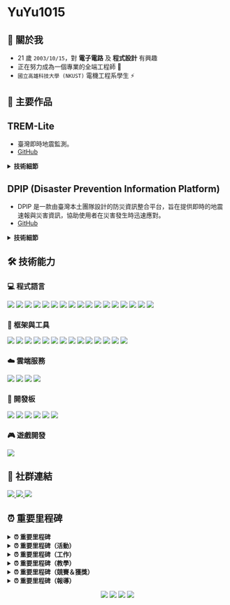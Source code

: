 # YuYu1015

## 🌟 關於我
- 21 歲 `2003/10/15`，對 **電子電路** 及 **程式設計** 有興趣
- 正在努力成為一個專業的全端工程師 💪
- `國立高雄科技大學 (NKUST)` 電機工程系學生 ⚡

## 📝 主要作品
## TREM-Lite

- 臺灣即時地震監測。
- [GitHub](https://github.com/ExpTechTW/TREM-Lite)

<details>
<summary><strong>技術細節</strong></summary>

- **資料整合**：整合 TREM-Net（臺灣即時地震觀測網）和中央氣象署的資料，提供即時且準確的地震資訊。
- **使用者介面設計**：設計直觀且易於使用的介面，提升使用者體驗。

</details>

## DPIP (Disaster Prevention Information Platform)

- DPIP 是一款由臺灣本土團隊設計的防災資訊整合平台，旨在提供即時的地震速報與災害資訊，協助使用者在災害發生時迅速應對。
- [GitHub](https://github.com/ExpTechTW/DPIP)

<details>
<summary><strong>技術細節</strong></summary>

- **跨平台開發**：使用 Flutter 框架進行跨平台開發，確保應用程式在 iOS 和 Android 平台上的一致性和高效能表現。

- **資料整合**：整合 TREM-Net（臺灣即時地震觀測網）和中央氣象署的資料，提供即時且準確的地震資訊。

- **狀態管理**：採用 Provider 進行狀態管理，提升應用程式的可維護性和效能。

- **即時通知**：實現即時推播功能，讓使用者在地震發生時能夠立即收到警報。

- **使用者介面設計**：設計直觀且易於使用的介面，提升使用者體驗。

</details>

## 🛠️ 技術能力

### 💻 程式語言
<div>
  <img src="https://img.shields.io/badge/JavaScript-%23323330.svg?style=for-the-badge&logo=javascript&logoColor=%23F7DF1E"/>
  <img src="https://img.shields.io/badge/TypeScript-%23007ACC.svg?style=for-the-badge&logo=typescript&logoColor=white"/>
  <img src="https://img.shields.io/badge/Python-3670A0?style=for-the-badge&logo=python&logoColor=ffdd54"/>
  <img src="https://img.shields.io/badge/Java-%23ED8B00.svg?style=for-the-badge&logo=openjdk&logoColor=white"/>
  <img src="https://img.shields.io/badge/Kotlin-%237F52FF.svg?style=for-the-badge&logo=kotlin&logoColor=white"/>
  <img src="https://img.shields.io/badge/Swift-F54A2A?style=for-the-badge&logo=swift&logoColor=white"/>
  <img src="https://img.shields.io/badge/C-00599C?style=for-the-badge&logo=c&logoColor=white"/>
  <img src="https://img.shields.io/badge/C++-%2300599C.svg?style=for-the-badge&logo=c%2B%2B&logoColor=white"/>
  <img src="https://img.shields.io/badge/C%23-%23239120.svg?style=for-the-badge&logo=csharp&logoColor=white"/>
  <img src="https://img.shields.io/badge/Go-%2300ADD8.svg?style=for-the-badge&logo=go&logoColor=white"/>
  <img src="https://img.shields.io/badge/PHP-%23777BB4.svg?style=for-the-badge&logo=php&logoColor=white"/>
  <img src="https://img.shields.io/badge/Lua-%232C2D72.svg?style=for-the-badge&logo=lua&logoColor=white"/>
  <img src="https://img.shields.io/badge/Dart-%230175C2.svg?style=for-the-badge&logo=dart&logoColor=white"/>
  <img src="https://img.shields.io/badge/HTML5-%23E34F26.svg?style=for-the-badge&logo=html5&logoColor=white"/>
  <img src="https://img.shields.io/badge/CSS3-%231572B6.svg?style=for-the-badge&logo=css3&logoColor=white"/>
  <img src="https://img.shields.io/badge/SCSS-CC6699?style=for-the-badge&logo=sass&logoColor=white"/>
  <img src="https://img.shields.io/badge/Pug-A86454?style=for-the-badge&logo=pug&logoColor=white"/>
</div>

### 🔧 框架與工具
<div>
  <img src="https://img.shields.io/badge/Vue.js-%2335495e.svg?style=for-the-badge&logo=vuedotjs&logoColor=%234FC08D"/>
  <img src="https://img.shields.io/badge/React-%2320232a.svg?style=for-the-badge&logo=react&logoColor=%2361DAFB"/>
  <img src="https://img.shields.io/badge/Flutter-%2302569B.svg?style=for-the-badge&logo=Flutter&logoColor=white"/>
  
  <img src="https://img.shields.io/badge/Node.js-6DA55F?style=for-the-badge&logo=node.js&logoColor=white"/>
  <img src="https://img.shields.io/badge/Express.js-%23404d59.svg?style=for-the-badge&logo=express&logoColor=%2361DAFB"/>
  <img src="https://img.shields.io/badge/Flask-%23000.svg?style=for-the-badge&logo=flask&logoColor=white"/>
  <img src="https://img.shields.io/badge/Django-%23092E20.svg?style=for-the-badge&logo=django&logoColor=white"/>
  
  <img src="https://img.shields.io/badge/MySQL-%2300f.svg?style=for-the-badge&logo=mysql&logoColor=white"/>
  <img src="https://img.shields.io/badge/Redis-%23DD0031.svg?style=for-the-badge&logo=redis&logoColor=white"/>
  
  <img src="https://img.shields.io/badge/Docker-%230db7ed.svg?style=for-the-badge&logo=docker&logoColor=white"/>
  <img src="https://img.shields.io/badge/Nginx-%23009639.svg?style=for-the-badge&logo=nginx&logoColor=white"/>
  <img src="https://img.shields.io/badge/Ansible-%231A1918.svg?style=for-the-badge&logo=ansible&logoColor=white"/>
  
  <img src="https://img.shields.io/badge/Git-%23F05033.svg?style=for-the-badge&logo=git&logoColor=white"/>
  
  <img src="https://img.shields.io/badge/Linux-FCC624?style=for-the-badge&logo=linux&logoColor=black"/>
</div>

### ☁️ 雲端服務
<div>
  <img src="https://img.shields.io/badge/Google_Cloud-%234285F4.svg?style=for-the-badge&logo=google-cloud&logoColor=white"/>
  <img src="https://img.shields.io/badge/AWS-%23FF9900.svg?style=for-the-badge&logo=amazon-aws&logoColor=white"/>
  <img src="https://img.shields.io/badge/Cloudflare-%23F38020.svg?style=for-the-badge&logo=Cloudflare&logoColor=white"/>
  <img src="https://img.shields.io/badge/Grafana-%23F46800.svg?style=for-the-badge&logo=grafana&logoColor=white"/>
</div>

### 🔌 開發板
<div>
  <img src="https://img.shields.io/badge/Arduino_Uno-%2300979D.svg?style=for-the-badge&logo=Arduino&logoColor=white"/>
  <img src="https://img.shields.io/badge/Arduino_Nano-%2300979D.svg?style=for-the-badge&logo=Arduino&logoColor=white"/>
  
  <img src="https://img.shields.io/badge/ESP32-E7352C?style=for-the-badge&logo=espressif&logoColor=white"/>
  <img src="https://img.shields.io/badge/ESP8266-E7352C?style=for-the-badge&logo=espressif&logoColor=white"/>
  
  <img src="https://img.shields.io/badge/Raspberry_Pi_4B-A22846?style=for-the-badge&logo=Raspberry%20Pi&logoColor=white"/>
  <img src="https://img.shields.io/badge/Raspberry_Pi_Pico-A22846?style=for-the-badge&logo=Raspberry%20Pi&logoColor=white"/>
</div>

### 🎮 遊戲開發
<div>
  <img src="https://img.shields.io/badge/Unity-%23000000.svg?style=for-the-badge&logo=unity&logoColor=white"/>
</div>

## 📱 社群連結
<div align="left">
  <a href="https://exptech.com.tw/dc">
    <img src="https://img.shields.io/badge/Discord-%235865F2.svg?style=for-the-badge&logo=discord&logoColor=white" />
  </a>
  <a href="https://www.instagram.com/whes1015">
    <img src="https://img.shields.io/badge/Instagram-%23E4405F.svg?style=for-the-badge&logo=Instagram&logoColor=white" />
  </a>
  <a href="https://www.threads.net/@whes1015">
    <img src="https://img.shields.io/badge/Threads-%23000000.svg?style=for-the-badge&logo=Threads&logoColor=white" />
  </a>
</div>

## ⏰ 重要里程碑

<details>
<summary><strong>⏰ 重要里程碑</strong></summary>
  
| 日期 | 成就 |
|------|------|
| `2020/10/15` | 建立 **[ExpTech \| 探索科技](https://github.com/ExpTechTW)**
| `2022/05/31` | 首次與 **高中學校合作(臺南 大灣高中)** 部屬自製 `加速度型地震儀`
| `2022/12/12` | 與 **交通部中央氣象局(CWB)** 簽約合作
| `2022/12/17` | 首次與 **國中學校合作(臺東 池上國中)** 部屬自製 `加速度型地震儀`
| `2023/02/07` | 至 **中央研究院(臺灣地震科學中心)** 分享 `TREM` 開發過程
| `2023/04/09` | 首次與 **大學學校合作(花蓮 東華大學)** 部屬自製 `速度型地震儀`

</details>

<details>
<summary><strong>⏰ 重要里程碑（活動）</strong></summary>
  
| 日期 | 成就 |
|------|------|
| `2023/11/07` | 以 **ExpTech - Team Leaders** 身份受邀參加 `中央氣象署(CWA) 112年合作推動地震資訊傳遞服務成果交流會`
| `2024/01/25` | 參加 **中央研究院 2024 Earthquake Early Warning workshop** 並與 `京都大學 山田真澄 老師` 分享 TREM 開發過程
| `2024/10/26` | 參加 `OCF 秋季交流會`
| `2024/11/14` | 受 `ViewSonic` 邀請 至 `臺灣教育科技展` 演講
| `2024/11/14` | 全球數位人權大會 `RightsCon 25 Taipei` 前導介紹會
| `2024/11/23` | 參加 `g0v 第64次 黃金比例黑客松`
| `2024/11/30` | `Google Developer Groups DevFest Taipei 2024` 講者
| `2025/03/04` | `TOOCON #27` 講者

</details>

<details>
<summary><strong>⏰ 重要里程碑（工作）</strong></summary>
  
| 日期 | 成就 |
|------|------|
| `2023/11 ～ 2024/11` | **衛波科技股份有限公司** `後端工程師`
| `2024/12 ～ 現在` | **中央研究院 資訊科學研究所** `兼任助理`
| `2025/01 ～ 現在` | **國家衛生研究院** `程式開發`

</details>

<details>
<summary><strong>⏰ 重要里程碑（教學）</strong></summary>
  
| 日期 | 成就 |
|------|------|
| `2024/10/25` | `2024/11/01`、`2024/11/08` 至 `國立雲林科技大學` 教授 `Arduino`
| `2024/10/26` | 至 `高雄市立中正高級工業職業學校` 教授 `Arduino 循跡避障`

</details>

<details>
<summary><strong>⏰ 重要里程碑（競賽＆獲獎）</strong></summary>
  
| 日期 | 成就 |
|------|------|
| `2023/04/05` | `TREM` 在 `桃園市第63屆中小學科學展覽會` 獲得 `地球與行星科學科` **縣市第一名**
| `2023/07/28` | `TREM` 在 `第63屆全國中小學科學展覽會` 獲得 `地球與行星科學科` **全國第二名**
| `2024/07/10` | 參加 `2024 MAIC 行動應用創新競賽`
| `2024/11/09` | DPIP 獲得 **防災傑出獎**

</details>

<details>
<summary><strong>⏰ 重要里程碑（報導）</strong></summary>

| 日期 | 成就 |
|------|------|
| `2024/04/24` | DPIP 獲得 `三立新聞` 報導 |
| `2024/04/24` | DPIP 獲得 `民視新聞` 報導 |
| `2024/04/24` | DPIP 獲得 `華視新聞` 報導 |
| `2024/04/24` | DPIP 獲得 `奇摩新聞` 報導 |
| `2024/04/25` | DPIP 獲得 `ETtoday新聞雲` 報導 |
| `2024/04/25` | DPIP 獲得 `TVBS NEWS` 報導 |
| `2024/04/25` | DPIP 獲得 `今日新聞` 報導 |
| `2024/04/26` | DPIP 獲得 `聯合新聞網` 報導 |
| `2024/04/26` | DPIP 獲得 `中央社 CNA` 報導 |
| `2024/05/06` | DPIP 獲得 `Hami書城` 報導 |
| `2024/07/23` | DPIP 獲得 `親子天下` 報導 |
| `2024/07/29` | DPIP 獲得 `國立中央大學 新聞網` 報導 |
| `2024/08/15` | DPIP 獲得 `LINE TODAY` 報導 |
| `2024/08/23` | DPIP 獲得 `天下雜誌` 報導 |

</details>

<div align="center">
  
![](http://github-profile-summary-cards.vercel.app/api/cards/profile-details?username=whes1015&theme=tokyonight)
![](http://github-profile-summary-cards.vercel.app/api/cards/most-commit-language?username=whes1015&theme=tokyonight)
![](http://github-profile-summary-cards.vercel.app/api/cards/stats?username=whes1015&theme=tokyonight)
![](http://github-profile-summary-cards.vercel.app/api/cards/productive-time?username=whes1015&theme=tokyonight&utcOffset=8)

</div>
